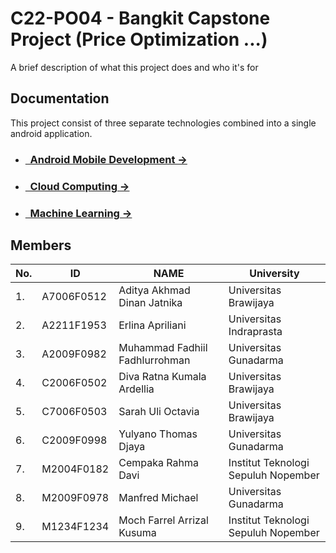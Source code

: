 # C22-PO04 - Bangkit Capstone Project (Price Optimization ...)
A brief description of what this project does and who it's for

## Documentation
This project consist of three separate technologies combined into a single android application.

- ### [&nbsp;&nbsp;Android Mobile Development &rarr;](https://github.com/linothomas14/price-optimizer-api)
- ### [&nbsp;&nbsp;Cloud Computing &rarr;](https://github.com/linothomas14/price-optimizer-api)
- ### [&nbsp;&nbsp;Machine Learning &rarr;](https://github.com/farrelarrizal/ML-PO04)

## Members
|No.| ID        |NAME           | University |
|---| ------------- |-------------| -----|
|1.| A7006F0512 |Aditya Akhmad Dinan Jatnika | Universitas Brawijaya
|2.| A2211F1953 | Erlina Apriliani |  Universitas Indraprasta
|3.|  A2009F0982 |Muhammad Fadhiil Fadhlurrohman  |  Universitas Gunadarma 
|4.| C2006F0502 | Diva Ratna Kumala Ardellia | Universitas Brawijaya
|5.|  C7006F0503 | Sarah Uli Octavia | Universitas Brawijaya
|6.|  C2009F0998 | Yulyano Thomas Djaya | Universitas Gunadarma
|7.| M2004F0182 |Cempaka Rahma Davi|  Institut Teknologi Sepuluh Nopember
|8.|  M2009F0978 | Manfred Michael |   Universitas Gunadarma
|9.|  M1234F1234 | Moch Farrel Arrizal Kusuma |   Institut Teknologi Sepuluh Nopember
